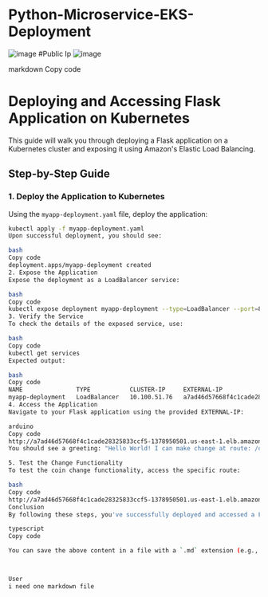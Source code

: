 # Python-Microservice-EKS-Deployment
![image](https://github.com/jithsg/Python-Microservice-EKS-Deployment/assets/135303624/d6ff78c4-0617-4141-8ff1-7d6dc025b99d)
#Public Ip
![image](https://github.com/jithsg/Python-Microservice-EKS-Deployment/assets/135303624/952e6f3f-2d65-4cb0-b739-e1b2a0c9347c)



markdown
Copy code
# Deploying and Accessing Flask Application on Kubernetes

This guide will walk you through deploying a Flask application on a Kubernetes cluster and exposing it using Amazon's Elastic Load Balancing.

## Step-by-Step Guide

### 1. Deploy the Application to Kubernetes

Using the `myapp-deployment.yaml` file, deploy the application:

```bash
kubectl apply -f myapp-deployment.yaml
Upon successful deployment, you should see:

bash
Copy code
deployment.apps/myapp-deployment created
2. Expose the Application
Expose the deployment as a LoadBalancer service:

bash
Copy code
kubectl expose deployment myapp-deployment --type=LoadBalancer --port=80 --target-port=port_your_app_runs_on
3. Verify the Service
To check the details of the exposed service, use:

bash
Copy code
kubectl get services
Expected output:

bash
Copy code
NAME               TYPE           CLUSTER-IP     EXTERNAL-IP                                                               PORT(S)        AGE
myapp-deployment   LoadBalancer   10.100.51.76   a7ad46d57668f4c1cade28325833ccf5-1378950501.us-east-1.elb.amazonaws.com   80:32045/TCP   12s
4. Access the Application
Navigate to your Flask application using the provided EXTERNAL-IP:

arduino
Copy code
http://a7ad46d57668f4c1cade28325833ccf5-1378950501.us-east-1.elb.amazonaws.com
You should see a greeting: "Hello World! I can make change at route: /change".

5. Test the Change Functionality
To test the coin change functionality, access the specific route:

bash
Copy code
http://a7ad46d57668f4c1cade28325833ccf5-1378950501.us-east-1.elb.amazonaws.com/change/1/50
Conclusion
By following these steps, you've successfully deployed and accessed a Flask application on Kubernetes using Amazon's Elastic Load Balancing.

typescript
Copy code

You can save the above content in a file with a `.md` extension (e.g., `flask_k8s_deployment.md`) and then view it with any Markdown viewer or platform that supports Markdown rendering.



User
i need one markdown file
